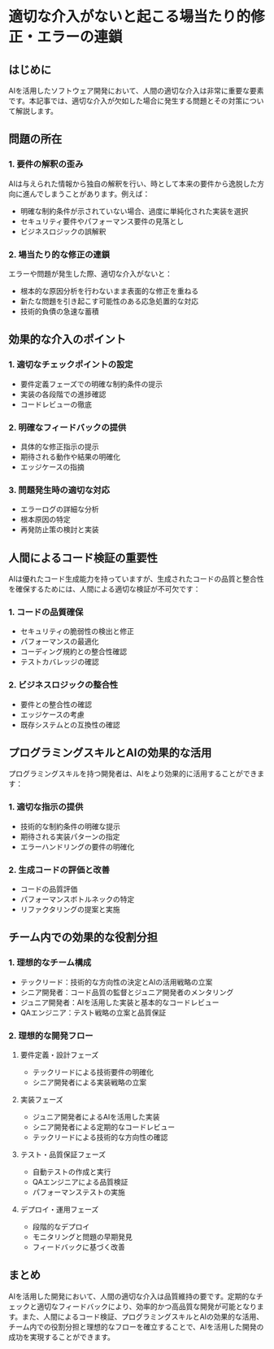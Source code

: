 # 適切な介入がないと起こる場当たり的修正・エラーの連鎖

## はじめに

AIを活用したソフトウェア開発において、人間の適切な介入は非常に重要な要素です。本記事では、適切な介入が欠如した場合に発生する問題とその対策について解説します。

## 問題の所在

### 1. 要件の解釈の歪み

AIは与えられた情報から独自の解釈を行い、時として本来の要件から逸脱した方向に進んでしまうことがあります。例えば：

- 明確な制約条件が示されていない場合、過度に単純化された実装を選択
- セキュリティ要件やパフォーマンス要件の見落とし
- ビジネスロジックの誤解釈

### 2. 場当たり的な修正の連鎖

エラーや問題が発生した際、適切な介入がないと：

- 根本的な原因分析を行わないまま表面的な修正を重ねる
- 新たな問題を引き起こす可能性のある応急処置的な対応
- 技術的負債の急速な蓄積

## 効果的な介入のポイント

### 1. 適切なチェックポイントの設定

- 要件定義フェーズでの明確な制約条件の提示
- 実装の各段階での進捗確認
- コードレビューの徹底

### 2. 明確なフィードバックの提供

- 具体的な修正指示の提示
- 期待される動作や結果の明確化
- エッジケースの指摘

### 3. 問題発生時の適切な対応

- エラーログの詳細な分析
- 根本原因の特定
- 再発防止策の検討と実装

## 人間によるコード検証の重要性

AIは優れたコード生成能力を持っていますが、生成されたコードの品質と整合性を確保するためには、人間による適切な検証が不可欠です：

### 1. コードの品質確保

- セキュリティの脆弱性の検出と修正
- パフォーマンスの最適化
- コーディング規約との整合性確認
- テストカバレッジの確認

### 2. ビジネスロジックの整合性

- 要件との整合性の確認
- エッジケースの考慮
- 既存システムとの互換性の確認

## プログラミングスキルとAIの効果的な活用

プログラミングスキルを持つ開発者は、AIをより効果的に活用することができます：

### 1. 適切な指示の提供

- 技術的な制約条件の明確な提示
- 期待される実装パターンの指定
- エラーハンドリングの要件の明確化

### 2. 生成コードの評価と改善

- コードの品質評価
- パフォーマンスボトルネックの特定
- リファクタリングの提案と実施

## チーム内での効果的な役割分担

### 1. 理想的なチーム構成

- テックリード：技術的な方向性の決定とAIの活用戦略の立案
- シニア開発者：コード品質の監督とジュニア開発者のメンタリング
- ジュニア開発者：AIを活用した実装と基本的なコードレビュー
- QAエンジニア：テスト戦略の立案と品質保証

### 2. 理想的な開発フロー

1. 要件定義・設計フェーズ
   - テックリードによる技術要件の明確化
   - シニア開発者による実装戦略の立案

2. 実装フェーズ
   - ジュニア開発者によるAIを活用した実装
   - シニア開発者による定期的なコードレビュー
   - テックリードによる技術的な方向性の確認

3. テスト・品質保証フェーズ
   - 自動テストの作成と実行
   - QAエンジニアによる品質検証
   - パフォーマンステストの実施

4. デプロイ・運用フェーズ
   - 段階的なデプロイ
   - モニタリングと問題の早期発見
   - フィードバックに基づく改善

## まとめ

AIを活用した開発において、人間の適切な介入は品質維持の要です。定期的なチェックと適切なフィードバックにより、効率的かつ高品質な開発が可能となります。また、人間によるコード検証、プログラミングスキルとAIの効果的な活用、チーム内での役割分担と理想的なフローを確立することで、AIを活用した開発の成功を実現することができます。
